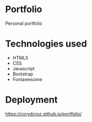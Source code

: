 # Portfolio

Personal portfolio

# Technologies used
- HTML5
- CSS
- Javascript
- Bootstrap
- Fontawesome

# Deployment 
https://corydcruz.github.io/portfolio/
